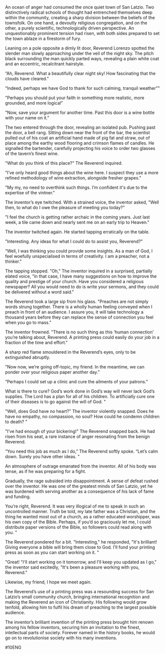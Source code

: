An ocean of anger had consumed the once quiet town of San Latzio. Two distinctively radical schools of thought had entrenched themselves deep within the community, creating a sharp division between the beliefs of the townsfolk. On one hand, a devoutly religious congregation, and on the other, a purely scientific, technologically driven perspective. An unquestionably prominent tension had risen, with both sides prepared to set the town ablaze in a firestorm of fury.

Leaning on a pole opposite a dimly lit door, Reverend Lorenzo spotted the slender man slowly approaching under the veil of the night sky. The pitch black surrounding the man quickly parted ways, revealing a plain white coat and an eccentric, recalcitrant hairstyle.

“Ah, Reverend. What a beautifully clear night sky! How fascinating that the clouds have cleared."

“Indeed, perhaps we have God to thank for such calming, tranquil weather”"

"Perhaps you should put your faith in something more realistic, more grounded, and more logical”

"Now, save your argument for another time. Past this door is a wine bottle with your name on it."

The two entered through the door, revealing an isolated pub. Pushing past the door, a bell rang. Sitting down near the front of the bar, the scientist pulled out of his coat an artificial hand made of pig fat and straw, out of place among the earthy wood flooring and crimson flames of candles. He signalled the bartender, carefully projecting his voice to order two glasses of the tavern’s finest wine.

"What do you think of this place?" The Reverend inquired.

“I’ve only heard good things about the wine here. I suspect they use a more refined methodology of wine extraction, alongside fresher grapes.”

"My my, no need to overthink such things. I’m confident it's due to the expertise of the vintner."

The inventor’s eye twitched. With a strained voice, the inventor asked, "Well then, to what do I owe the pleasure of meeting you today?"

"I feel the church is getting rather archaic in the coming years. Just last week, a tile came down and nearly sent me on an early trip to Heaven."

The inventor twitched again. He started tapping erratically on the table.

"Interesting. Any ideas for what I could do to assist you, Reverend?"

“Well, I was thinking you could provide some insights. As a man of God, I feel woefully unspecialised in terms of creativity. I am a preacher, not a thinker."

The tapping stopped. "Oh," The inventor inquired in a surprised, partially elated voice, “in that case, I have many suggestions on how to improve the quality and prestige of your church. Have you considered a religious newspaper? All you would need to do is write your sermons, and they could be delivered without a word said."

The Reverend took a large sip from his glass. "Preaches are not simply words strung together. There is a wholly human feeling conveyed when I preach in front of an audience. I assure you, it will take technology a thousand years before they can replace the sense of connection you feel when you go to mass."

The inventor frowned. "There is no such thing as this ‘human connection’ you’re talking about, Reverend. A printing press could easily do your job in a fraction of the time and effort."

A sharp red flame smouldered in the Reverend’s eyes, only to be extinguished abruptly.

"Now now, we’re going off-topic, my friend. In the meantime, we can ponder over your religious paper another day.”

“Perhaps I could set up a clinic and cure the ailments of your patrons.”

What is there to cure? God’s work done in God’s way will never lack God’s supplies. The Lord has a plan for all of his children. To artificially cure one of their diseases is to go against the will of God. "

"Well, does God have no heart?" The inventor violently snapped. Does he have no empathy, no compassion, no soul? How could he condemn children to death? "

"I’ve had enough of your bickering!" The Reverend snapped back. He had risen from his seat, a rare instance of anger resonating from the benign Reverend.

“You need this job as much as I do,” The Reverend softly spoke. “Let’s calm down. Surely you have other ideas. "

An atmosphere of outrage emanated from the inventor. All of his body was tense, as if he was preparing for a fight.

Gradually, the rage subsided into disappointment. A sense of defeat rushed over the inventor. He was one of the greatest minds of San Latzio, yet he was burdened with serving another as a consequence of his lack of fame and funding.

You’re right, Reverend. It was very illogical of me to speak in such an uncontrolled manner. Truth be told, my late father was a Christian, and the thing he wanted most out of a church, as a rather educated worshipper, was his own copy of the Bible. Perhaps, if you’d so graciously let me, I could distribute paper versions of the Bible, so followers could read along with you. "

The Reverend pondered for a bit. "Interesting," he responded, "It's brilliant! Giving everyone a bible will bring them close to God. I’ll fund your printing press as soon as you can start working on it. "

"Great! "I'll start working on it tomorrow, and I'll keep you updated as I go," the inventor said excitedly, "It's been a pleasure working with you, Reverend."

Likewise, my friend, I hope we meet again.

The Reverend’s use of a printing press was a resounding success for San Latzio’s small community church, bringing international recognition and making the Reverend an icon of Christianity. His following would grow tenfold, allowing him to fulfil his dream of preaching to the largest possible audience.

The inventor’s brilliant invention of the printing press brought him renown among his fellow inventors, securing him an invitation to the finest, intellectual parts of society. Forever named in the history books, he would go on to revolutionise society with his many inventions.

#10ENG 
